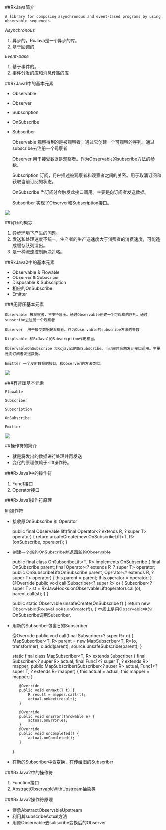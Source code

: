 ##RxJava简介

    A library for composing asynchronous and event-based programs by using observable sequences.
    
*Asynchronous*
1. 异步的，RxJava是一个异步的库。 
2. 基于回调的

*Event-base*
1. 基于事件的。
2. 事件分发的库和消息传递的库

##RxJava1中的基本元素
+ Observable
+ Observer
+ Subscription
+ OnSubscribe
+ Subscriber


    Observable 观察得到的是被观察者。通过它创建一个可观察的序列。通过subscribe去注册一个观察者
    
    Observer  用于接受数据是观察者。作为Observable的subscribe方法的参数。
    
    Subscription 订阅，用户描述被观察者和观察者之间的关系。用于取消订阅和获取当前订阅的状态。
    
    OnSubscribe 当订阅时会触发此接口调用。主要是向订阅者发送数据。
    
    Subscriber  实现了Observer和Subscription接口。
    
![](img/rxjava1-1-1.jpg)
 
##背压的概念
1. 异步环境下产生的问题。
2. 发送和处理速度不统一。生产者的生产送速度大于消费者的消费速度，可能造成缓存队列溢出。
3. 是一种流速控制解决策略。

##RxJava2中的基本元素
+ Observable & Flowable
+ Observer & Subscriber
+ Disposable & Subscription
+ 相应的OnSubscribe
+ Emitter

###无背压基本元素

    Observable 被观察者，不支持背压。通过Observable创建一个可观察的序列。通过subscribe去注册一个观察者
    
    Observer  用于接受数据是观察者。作为Observable的subscribe方法的参数
    
    Displsable 和RxJava1的Subscription作用相当。
    
    ObservableOnSubscribe 和Rxjava1的OnSubscribe。当订阅时会触发此接口调用。主要是向订阅者发送数据。
    
    Emitter 一个发射数据的接口，和Observer的方法类似。
    
![](img/rxjava1-1-2.jpg)
    

###有背压基本元素

    Flowable
    
    Subscriber
    
    Subscription
    
    OnSubscribe
    
    Emitter
    
![](img/rxjava1-1-3.jpg)

##操作符的简介
+ 就是将发出的数据进行处理并再发送
+ 变化的原理依赖于-lift操作符。

###RxJava1中的操作符
1. Func1接口
2. Operator接口

###RxJava1操作符原理

lift操作符 

+ 接收原OnSubscribe 和 Operator

    
    public final <R> Observable<R> lift(final Operator<? extends R, ? super T> operator) {
         return unsafeCreate(new OnSubscribeLift<T, R>(onSubscribe, operator));
    }
    
+ 创建一个新的OnSubscribe并返回新的Observable 

     
     public final class OnSubscribeLift<T, R> implements OnSubscribe<R> {
         final OnSubscribe<T> parent;
         final Operator<? extends R, ? super T> operator;
         public OnSubscribeLift(OnSubscribe<T> parent, Operator<? extends R, ? super T> operator) {
             this.parent = parent;
             this.operator = operator;
         }
         @Override
         public void call(Subscriber<? super R> o) {
             Subscriber<? super T> st = RxJavaHooks.onObservableLift(operator).call(o);
             parent.call(st);
         }
     }
     
     public static <T> Observable<T> unsafeCreate(OnSubscribe<T> f) {
         return new Observable<T>(RxJavaHooks.onCreate(f));
     }
     本质上是用Observable中的OnSubscribe调用Subscriber.
     
+ 用新的Subscriber包裹旧的Subscriber

    
     @Override
     public void call(final Subscriber<? super R> o) {
         MapSubscriber<T, R> parent = new MapSubscriber<T, R>(o, transformer);
         o.add(parent);
         source.unsafeSubscribe(parent);
     }
     
     static final class MapSubscriber<T, R> extends Subscriber<T> {
         final Subscriber<? super R> actual;
         final Func1<? super T, ? extends R> mapper;
         public MapSubscriber(Subscriber<? super R> actual, Func1<? super T, ? extends R> mapper) {
             this.actual = actual;
             this.mapper = mapper;
         }
 
         @Override
         public void onNext(T t) {
             R result = mapper.call(t);
             actual.onNext(result);
         }
 
         @Override
         public void onError(Throwable e) {
             actual.onError(e);
         }
         @Override
         public void onCompleted() {
             actual.onCompleted();
         }
     }

+ 在新的Subscriber中做变换，在传给旧的Subscriber

###RxJava2中的操作符
1. Function接口
2. AbstractObservableWithUpstream抽象类

###RxJava2操作符原理

+ 继承AbstractObservableUpstream
+ 利用其subscribeActual方法
+ 用原Observable去subscribe变换后的Observer





